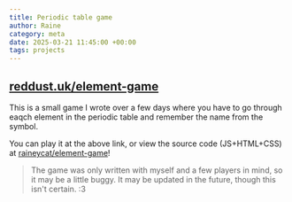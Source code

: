 ```yaml
---
title: Periodic table game
author: Raine
category: meta
date: 2025-03-21 11:45:00 +00:00 
tags: projects
---
```


## [reddust.uk/element-game](https://reddust.uk/element-game)

This is a small game I wrote over a few days where you have to go through eaqch element in the periodic table and remember the name from the symbol.

You can play it at the above link, or view the source code (JS+HTML+CSS) at [raineycat/element-game](https://github.com/raineycat/element-game)!

> The game was only written with myself and a few players in mind, so it may be a little buggy.
> It may be updated in the future, though this isn't certain. :3

